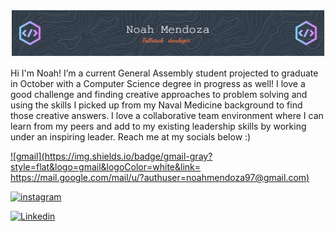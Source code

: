 ![Header](./github-header-image.png)

Hi I'm Noah!
I’m a current General Assembly student projected to graduate in October with a Computer Science degree in progress as well! I love a good challenge and finding creative approaches to problem solving and using the skills I picked up from my Naval Medicine background to find those creative answers. I love a collaborative team environment where I can learn from my peers and add to my existing leadership skills by working under an inspiring leader. Reach me at my socials below :) 

[![gmail](https://img.shields.io/badge/gmail-gray?style=flat&logo=gmail&logoColor=white&link= https://mail.google.com/mail/u/?authuser=noahmendoza97@gmail.com)]( https://mail.google.com/mail/u/?authuser=noahmendoza97@gmail.com)

[![instagram](https://img.shields.io/badge/instagram-gray?style=flat&logo=instagram&logoColor=red&link=https://instagram.com/afternoondozer?igshid=MmIzYWVlNDQ5Yg==)](https://instagram.com/afternoondozer?igshid=MmIzYWVlNDQ5Yg==)

[![Linkedin](https://img.shields.io/badge/Linkedin-gray?style=flat&logo=linkedin&logoColor=blue&link=https://www.linkedin.com/in/noah-mendoza-7668aa118/)](https://www.linkedin.com/in/noah-mendoza-7668aa118/)




<!--
**noahD0zer/noahD0zer** is a ✨ _special_ ✨ repository because its `README.md` (this file) appears on your GitHub profile.

Here are some ideas to get you started:

- 🔭 I’m currently working on ...
- 🌱 I’m currently learning ...
- 👯 I’m looking to collaborate on ...
- 🤔 I’m looking for help with ...
- 💬 Ask me about ...
- 📫 How to reach me: ...
- 😄 Pronouns: ...
- ⚡ Fun fact: ...
-->

